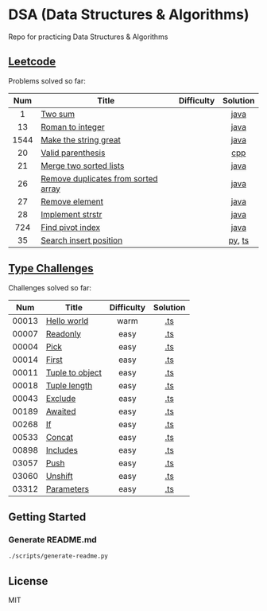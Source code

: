 # DSA (Data Structures & Algorithms)

Repo for practicing Data Structures & Algorithms

## [Leetcode](https://leetcode.com/problems/)

Problems solved so far:

| Num | Title | Difficulty | Solution |
| :-: | ----- | :--------: | :------: |
| 1 | [Two sum](<https://leetcode.com/problems/two-sum>) |  | [java](leetcode/1-two-sum/Solution.java) |
| 13 | [Roman to integer](<https://leetcode.com/problems/roman-to-integer>) |  | [java](leetcode/13-roman-to-integer/Solution.java) |
| 1544 | [Make the string great](<https://leetcode.com/problems/make-the-string-great>) |  | [java](leetcode/1544-make-the-string-great/Solution.java) |
| 20 | [Valid parenthesis](<https://leetcode.com/problems/valid-parenthesis>) |  | [cpp](leetcode/20-valid-parenthesis/Solution.cpp) |
| 21 | [Merge two sorted lists](<https://leetcode.com/problems/merge-two-sorted-lists>) |  | [java](leetcode/21-merge-two-sorted-lists/Solution.java) |
| 26 | [Remove duplicates from sorted array](<https://leetcode.com/problems/remove-duplicates-from-sorted-array>) |  | [java](leetcode/26-remove-duplicates-from-sorted-array/Solution.java) |
| 27 | [Remove element](<https://leetcode.com/problems/remove-element>) |  | [java](leetcode/27-remove-element/Solution.java) |
| 28 | [Implement strstr](<https://leetcode.com/problems/implement-strstr>) |  | [java](leetcode/28-implement-strstr/Solution.java) |
| 724 | [Find pivot index](<https://leetcode.com/problems/find-pivot-index>) |  | [java](leetcode/724-find-pivot-index/Solution.java) |
| 35 | [Search insert position](<https://leetcode.com/problems/search-insert-position>) |  | [py](leetcode/35-search-insert-position/solution.py), [ts](leetcode/35-search-insert-position/solution.ts) |


## [Type Challenges](https://tsch.js.org/)

Challenges solved so far:

| Num | Title | Difficulty | Solution |
| :-: | ----- | :--------: | :------: |
| 00013 | [Hello world](<https://tsch.js.org/hello-world>) | warm | [.ts](type-challenges/problems/00013-warm-hello-world.ts) |
| 00007 | [Readonly](<https://tsch.js.org/readonly>) | easy | [.ts](type-challenges/problems/00007-easy-readonly.ts) |
| 00004 | [Pick](<https://tsch.js.org/pick>) | easy | [.ts](type-challenges/problems/00004-easy-pick.ts) |
| 00014 | [First](<https://tsch.js.org/first>) | easy | [.ts](type-challenges/problems/00014-easy-first.ts) |
| 00011 | [Tuple to object](<https://tsch.js.org/tuple-to-object>) | easy | [.ts](type-challenges/problems/00011-easy-tuple-to-object.ts) |
| 00018 | [Tuple length](<https://tsch.js.org/tuple-length>) | easy | [.ts](type-challenges/problems/00018-easy-tuple-length.ts) |
| 00043 | [Exclude](<https://tsch.js.org/exclude>) | easy | [.ts](type-challenges/problems/00043-easy-exclude.ts) |
| 00189 | [Awaited](<https://tsch.js.org/awaited>) | easy | [.ts](type-challenges/problems/00189-easy-awaited.ts) |
| 00268 | [If](<https://tsch.js.org/if>) | easy | [.ts](type-challenges/problems/00268-easy-if.ts) |
| 00533 | [Concat](<https://tsch.js.org/concat>) | easy | [.ts](type-challenges/problems/00533-easy-concat.ts) |
| 00898 | [Includes](<https://tsch.js.org/includes>) | easy | [.ts](type-challenges/problems/00898-easy-includes.ts) |
| 03057 | [Push](<https://tsch.js.org/push>) | easy | [.ts](type-challenges/problems/03057-easy-push.ts) |
| 03060 | [Unshift](<https://tsch.js.org/unshift>) | easy | [.ts](type-challenges/problems/03060-easy-unshift.ts) |
| 03312 | [Parameters](<https://tsch.js.org/parameters>) | easy | [.ts](type-challenges/problems/03312-easy-parameters.ts) |


## Getting Started

### Generate README.md

```bash
./scripts/generate-readme.py
```

## License

MIT
